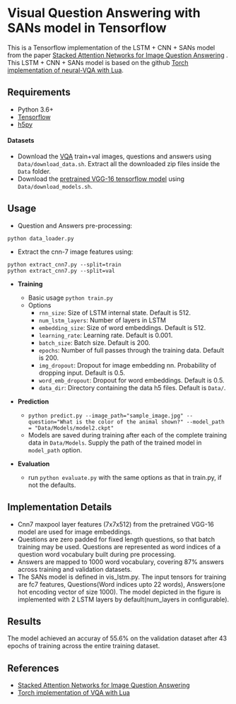 # Visual Question Answering with SANs model in Tensorflow


This is a Tensorflow implementation of the LSTM + CNN + SANs model from the paper [Stacked Attention Networks for Image Question Answering][1]
. This LSTM + CNN + SANs model is based on the github [Torch implementation of neural-VQA with Lua][2]. 


## Requirements
- Python 3.6+
- [Tensorflow][3]
- [h5py][4]


#### Datasets
- Download the [VQA][5] train+val images, questions and answers using `Data/download_data.sh`. Extract all the downloaded zip files inside the `Data` folder.
- Download the [pretrained VGG-16 tensorflow model][6] using `Data/download_models.sh`.

## Usage

- Question and Answers pre-processing:
```
python data_loader.py
```
- Extract the cnn-7 image features using:
```
python extract_cnn7.py --split=train
python extract_cnn7.py --split=val
```

- <b>Training</b>
  * Basic usage `python train.py`
  * Options
    - `rnn_size`: Size of LSTM internal state. Default is 512.
    - `num_lstm_layers`: Number of layers in LSTM
    - `embedding_size`: Size of word embeddings. Default is 512.
    - `learning_rate`: Learning rate. Default is 0.001.
    - `batch_size`: Batch size. Default is 200.
    - `epochs`: Number of full passes through the training data. Default is 200.
    - `img_dropout`:  Dropout for image embedding nn. Probability of dropping input. Default is 0.5.
    - `word_emb_dropout`: Dropout for word embeddings. Default is 0.5.
    - `data_dir`: Directory containing the data h5 files. Default is `Data/`.

- <b>Prediction</b>
  * ```python predict.py --image_path="sample_image.jpg" --question="What is the color of the animal shown?" --model_path = "Data/Models/model2.ckpt"```
  * Models are saved during training after each of the complete training data in ```Data/Models```. Supply the path of the trained model in ```model_path``` option.
  
- <b>Evaluation</b>
  * run `python evaluate.py` with the same options as that in train.py, if not the defaults.

## Implementation Details
- Cnn7 maxpool layer features (7x7x512) from the pretrained VGG-16 model are used for image embeddings.
- Questions are zero padded for fixed length questions, so that batch training may be used. Questions are represented as word indices of a question word vocabulary built during pre processing.
- Answers are mapped to 1000 word vocabulary, covering 87% answers across training and validation datasets.
- The SANs model is defined in vis_lstm.py. The input tensors for training are fc7 features, Questions(Word indices upto 22 words), Answers(one hot encoding vector of size 1000). The model depicted in the figure is implemented with 2 LSTM layers by default(num_layers in configurable).

## Results
The model achieved an accuray of 55.6% on the validation dataset after 43 epochs of training across the entire training dataset.


## References
- [Stacked Attention Networks for Image Question Answering][1]
- [Torch implementation of VQA with Lua][2]

[1]: https://arxiv.org/pdf/1511.02274.pdf
[2]: https://github.com/abhshkdz/neural-vqa/
[3]: https://github.com/tensorflow/tensorflow
[4]: http://www.h5py.org/
[5]: https://visualqa.org/download.html
[6]: https://github.com/ry/tensorflow-vgg16
